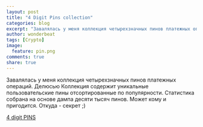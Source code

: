 ```yaml
---
layout: post
title: "4 Digit Pins collection"
categories: blog
excerpt: "Завалялась у меня коллекция четырехзначных пинов платежных операций. Делюсь"
author: wonderbeat
tags: [Crypto]
image:
  feature: pin.png
comments: true
share: true
---
```


Завалялась у меня коллекция четырехзначных пинов платежных операций. Делюсью
Коллекция содержит уникальные пользовательские пины отсортированные по популярности.
Статистика собрана на основе дампа десяти тысяч пинов.
Может кому и пригодится.
Откуда - секрет ;)

[4 digit PINS](https://gist.github.com/WonderBeat/11028348)
